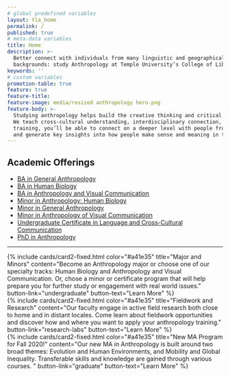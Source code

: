 ```yaml
---
# global predefined variables
layout: tla_home
permalink: /
published: true
# meta-data variables
title: Home
description: >-
  Better connect with individuals from many linguistic and geographical
  backgrounds: study Anthropology at Temple University’s College of Liberal Arts.
keywords: ''
# custom variables
promotion-table: true
feature: true
feature-title:
feature-image: media/resized anthropology hero.png
feature-body: >-
  Studying anthropology helps build the creative thinking and critical analysis needed to solve complex problems.
  We teach cross-cultural understanding, interdisciplinary connection, computational and analytical skills. With our
  training, you’ll be able to connect on a deeper level with people from many linguistic and geographical backgrounds,
  and generate key insights into how people make sense and meaning in their worlds.
---
```


## Academic Offerings
 - [BA in General Anthropology](https://www.temple.edu/academics/degree-programs/anthropology-major-la-anth-ba)
 - [BA in Human Biology](https://www.temple.edu/academics/degree-programs/anthropology-major-la-anth-ba)
 - [BA in Anthropology and Visual Communication](https://www.temple.edu/academics/degree-programs/anthropology-major-la-anth-ba)
 - [Minor in Anthropology: Human Biology](https://www.temple.edu/academics/degree-programs/anthropology-major-la-anth-ba)
 - [Minor in General Anthropology](https://www.temple.edu/academics/degree-programs/anthropology-major-la-anth-ba)
 - [Minor in Anthropology of Visual Communication](https://www.temple.edu/academics/degree-programs/anthropology-major-la-anth-ba)
 - [Undergraduate Certificate in Language and Cross-Cultural Communication](https://www.temple.edu/academics/degree-programs/language-and-cross-culture-communication-certificate-undergraduate-la-lccc-cert)
 - [PhD in Anthropology](https://www.temple.edu/academics/degree-programs/anthropology-phd-la-anth-phd)

___

<div class="row row-wide">
  <div class="col m12 l4">{% include cards/card2-fixed.html
    color="#a41e35"
    title="Major and Minors"
    content="Become an Anthropology major or choose one of our specialty tracks: Human Biology and Anthropology and Visual Communication. Or, chose a minor or certificate program that will help prepare you for further study or engagement with real world issues."
    button-link="undergraduate"
    button-text="Learn More" %}
  </div>
  <div class="row row-wide">
    <div class="col m12 l4">{% include cards/card2-fixed.html
      color="#a41e35"
      title="Fieldwork and Research"
      content="Our faculty engage in active field research both close to home and in distant locales. Come learn about fieldwork opportunities and discover how and where you want to apply your anthropology training."
      button-link="research-labs"
      button-text="Learn More" %}
    </div>
    <div class="row row-wide">
      <div class="col m12 l4">{% include cards/card2-fixed.html
        color="#a41e35"
        title="New MA Program for Fall 2020!"
        content="Our new MA in Anthropology is built around two broad themes: Evolution and Human Environments, and Mobility and Global Inequality. Transferable skills and knowledge are gained through various courses. "
        button-link="graduate"
        button-text="Learn More" %}
      </div>
</div>
